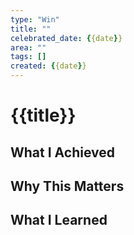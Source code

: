 ```yaml
---
type: "Win"
title: ""
celebrated_date: {{date}}
area: ""
tags: []
created: {{date}}
---
```


# {{title}}

## What I Achieved


## Why This Matters


## What I Learned

